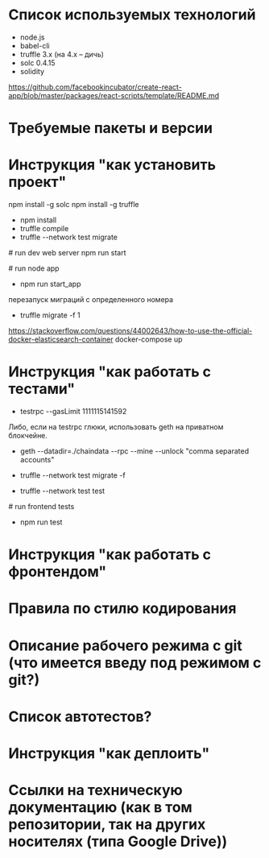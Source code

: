 # Список используемых технологий

- node.js
- babel-cli
- truffle 3.x (на 4.x – дичь)
- solc 0.4.15
- solidity

https://github.com/facebookincubator/create-react-app/blob/master/packages/react-scripts/template/README.md

# Требуемые пакеты и версии
# Инструкция "как установить проект"

npm install -g solc
npm install -g truffle

- npm install
- truffle compile
- truffle --network test migrate

\# run dev web server
npm run start

\# run node app
- npm run start_app

перезапуск миграций с определенного номера
- truffle migrate -f 1

https://stackoverflow.com/questions/44002643/how-to-use-the-official-docker-elasticsearch-container
docker-compose up

# Инструкция "как работать с тестами"

- testrpc --gasLimit 1111115141592

Либо, если на testrpc глюки, использовать geth на приватном блокчейне.
- geth --datadir=./chaindata --rpc --mine --unlock "comma separated accounts"

- truffle --network test migrate -f
- truffle --network test test

\# run frontend tests
- npm run test

# Инструкция "как работать с фронтендом"
# Правила по стилю кодирования
# Описание рабочего режима с git (что имеется введу под режимом c git?)
# Список автотестов?
# Инструкция "как деплоить"
# Ссылки на техническую документацию (как в том репозитории, так на других носителях (типа Google Drive))
